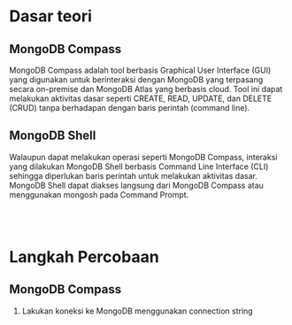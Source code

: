 # Dasar teori
## MongoDB Compass
MongoDB Compass adalah tool berbasis Graphical User Interface (GUI) yang digunakan untuk berinteraksi dengan MongoDB yang terpasang secara on-premise dan MongoDB Atlas yang berbasis cloud. Tool ini dapat melakukan aktivitas dasar seperti CREATE, READ, UPDATE, dan DELETE (CRUD) tanpa berhadapan dengan baris perintah (command line).

## MongoDB Shell
Walaupun dapat melakukan operasi seperti MongoDB Compass, interaksi yang dilakukan MongoDB Shell berbasis Command Line Interface (CLI) sehingga diperlukan baris perintah untuk melakukan aktivitas dasar. MongoDB Shell dapat diakses langsung dari MongoDB Compass atau menggunakan mongosh pada Command Prompt.

<br><br>

# Langkah Percobaan
## MongoDB Compass
1. Lakukan koneksi ke MongoDB menggunakan connection string
